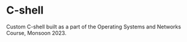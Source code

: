 # C-shell
Custom C-shell built as a part of the Operating Systems and Networks Course, Monsoon 2023.
